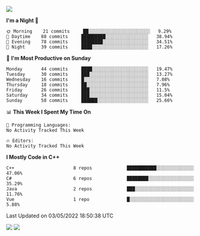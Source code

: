 ![](https://komarev.com/ghpvc/?username=lilpidgey&color=red)
<!--START_SECTION:waka-->
**I'm a Night 🦉** 

```text
🌞 Morning    21 commits     ██░░░░░░░░░░░░░░░░░░░░░░░   9.29% 
🌆 Daytime    88 commits     █████████░░░░░░░░░░░░░░░░   38.94% 
🌃 Evening    78 commits     ████████░░░░░░░░░░░░░░░░░   34.51% 
🌙 Night      39 commits     ████░░░░░░░░░░░░░░░░░░░░░   17.26%

```
📅 **I'm Most Productive on Sunday** 

```text
Monday       44 commits     ████░░░░░░░░░░░░░░░░░░░░░   19.47% 
Tuesday      30 commits     ███░░░░░░░░░░░░░░░░░░░░░░   13.27% 
Wednesday    16 commits     █░░░░░░░░░░░░░░░░░░░░░░░░   7.08% 
Thursday     18 commits     ██░░░░░░░░░░░░░░░░░░░░░░░   7.96% 
Friday       26 commits     ███░░░░░░░░░░░░░░░░░░░░░░   11.5% 
Saturday     34 commits     ███░░░░░░░░░░░░░░░░░░░░░░   15.04% 
Sunday       58 commits     ██████░░░░░░░░░░░░░░░░░░░   25.66%

```


📊 **This Week I Spent My Time On** 

```text
💬 Programming Languages: 
No Activity Tracked This Week

🔥 Editors: 
No Activity Tracked This Week

```

**I Mostly Code in C++** 

```text
C++                      8 repos             ███████████░░░░░░░░░░░░░░   47.06% 
C#                       6 repos             ████████░░░░░░░░░░░░░░░░░   35.29% 
Java                     2 repos             ███░░░░░░░░░░░░░░░░░░░░░░   11.76% 
Vue                      1 repo              █░░░░░░░░░░░░░░░░░░░░░░░░   5.88%

```



 Last Updated on 03/05/2022 18:50:38 UTC
<!--END_SECTION:waka-->
![](https://hit.yhype.me/github/profile?user_id=42968544)
![](https://komarev.com/ghpvc/?lilpidgey)
